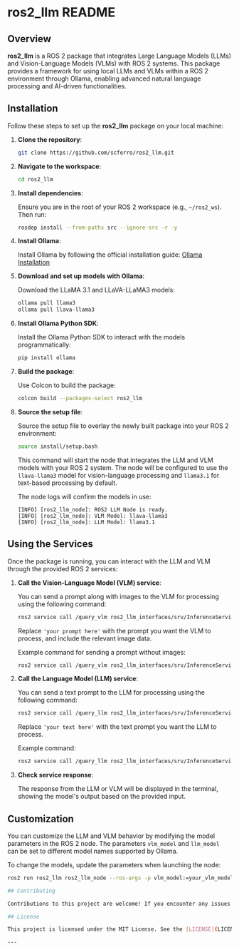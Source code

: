 # ros2_llm README

## Overview

**ros2_llm** is a ROS 2 package that integrates Large Language Models (LLMs) and Vision-Language Models (VLMs) with ROS 2 systems. This package provides a framework for using local LLMs and VLMs within a ROS 2 environment through Ollama, enabling advanced natural language processing and AI-driven functionalities.

## Installation

Follow these steps to set up the **ros2_llm** package on your local machine:

1. **Clone the repository**:

    ```bash
    git clone https://github.com/scferro/ros2_llm.git
    ```

2. **Navigate to the workspace**:

    ```bash
    cd ros2_llm
    ```

3. **Install dependencies**:

    Ensure you are in the root of your ROS 2 workspace (e.g., `~/ros2_ws`). Then run:

    ```bash
    rosdep install --from-paths src --ignore-src -r -y
    ```

4. **Install Ollama**:

    Install Ollama by following the official installation guide: [Ollama Installation](https://ollama.com/download)

5. **Download and set up models with Ollama**:

    Download the LLaMA 3.1 and LLaVA-LLaMA3 models:

    ```bash
    ollama pull llama3
    ollama pull llava-llama3
    ```

6. **Install Ollama Python SDK**:

    Install the Ollama Python SDK to interact with the models programmatically:

    ```bash
    pip install ollama
    ```

7. **Build the package**:

    Use Colcon to build the package:

    ```bash
    colcon build --packages-select ros2_llm
    ```

8. **Source the setup file**:

    Source the setup file to overlay the newly built package into your ROS 2 environment:

    ```bash
    source install/setup.bash
    ```

    This command will start the node that integrates the LLM and VLM models with your ROS 2 system. The node will be configured to use the `llava-llama3` model for vision-language processing and `llama3.1` for text-based processing by default. 

    The node logs will confirm the models in use:
    
    ```
    [INFO] [ros2_llm_node]: ROS2 LLM Node is ready.
    [INFO] [ros2_llm_node]: VLM Model: llava-llama3
    [INFO] [ros2_llm_node]: LLM Model: llama3.1
    ```

## Using the Services

Once the package is running, you can interact with the LLM and VLM through the provided ROS 2 services:

1. **Call the Vision-Language Model (VLM) service**:

    You can send a prompt along with images to the VLM for processing using the following command:

    ```bash
    ros2 service call /query_vlm ros2_llm_interfaces/srv/InferenceService "{prompt: 'your prompt here', images: [your image data here]}"
    ```

    Replace `'your prompt here'` with the prompt you want the VLM to process, and include the relevant image data.

    Example command for sending a prompt without images:
    
    ```bash
    ros2 service call /query_vlm ros2_llm_interfaces/srv/InferenceService "{prompt: 'Describe the content of the image.'}"
    ```

2. **Call the Language Model (LLM) service**:

    You can send a text prompt to the LLM for processing using the following command:

    ```bash
    ros2 service call /query_llm ros2_llm_interfaces/srv/InferenceService "{prompt: 'your text here'}"
    ```

    Replace `'your text here'` with the text prompt you want the LLM to process.

    Example command:
    
    ```bash
    ros2 service call /query_llm ros2_llm_interfaces/srv/InferenceService "{prompt: 'What is the capital of France?'}"
    ```

3. **Check service response**:

    The response from the LLM or VLM will be displayed in the terminal, showing the model's output based on the provided input.

## Customization

You can customize the LLM and VLM behavior by modifying the model parameters in the ROS 2 node. The parameters `vlm_model` and `llm_model` can be set to different model names supported by Ollama.

To change the models, update the parameters when launching the node:

```bash
ros2 run ros2_llm ros2_llm_node --ros-args -p vlm_model:=your_vlm_model -p llm_model:=your_llm_model

## Contributing

Contributions to this project are welcome! If you encounter any issues or have suggestions for improvements, please open an issue or submit a pull request.

## License

This project is licensed under the MIT License. See the [LICENSE](LICENSE) file for more details.

---

